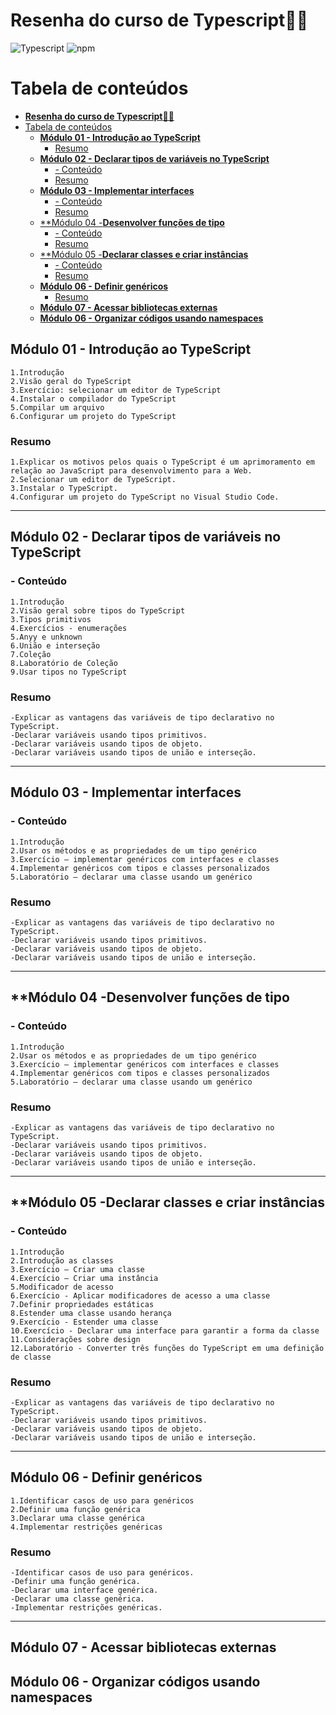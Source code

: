 #  **Resenha do curso de Typescript**🧑‍🎓
![Typescript](https://img.shields.io/badge/TypeScript-v5.0.4-blue)  ![npm](https://img.shields.io/npm/v/8?color=green&logo=white)


Tabela de conteúdos
=================
<!--ts-->
- [**Resenha do curso de Typescript**🧑‍🎓](#resenha-do-curso-de-typescript)
- [Tabela de conteúdos](#tabela-de-conteúdos)
  - [**Módulo 01 - Introdução ao TypeScript**](#módulo-01---introdução-ao-typescript)
    - [Resumo](#resumo)
  - [**Módulo 02 - Declarar tipos de variáveis no TypeScript**](#módulo-02---declarar-tipos-de-variáveis-no-typescript)
    - [- Conteúdo](#--conteúdo)
    - [Resumo](#resumo-1)
  - [**Módulo 03 - Implementar interfaces**](#módulo-03---implementar-interfaces)
    - [- Conteúdo](#--conteúdo-1)
    - [Resumo](#resumo-2)
  - [\*\*Módulo 04 -**Desenvolver funções de tipo**](#módulo-04--desenvolver-funções-de-tipo)
    - [- Conteúdo](#--conteúdo-2)
    - [Resumo](#resumo-3)
  - [\*\*Módulo 05 -**Declarar classes e criar instâncias**](#módulo-05--declarar-classes-e-criar-instâncias)
    - [- Conteúdo](#--conteúdo-3)
    - [Resumo](#resumo-4)
  - [**Módulo 06 - Definir genéricos**](#módulo-06---definir-genéricos)
    - [Resumo](#resumo-5)
  - [**Módulo 07 - Acessar bibliotecas externas**](#módulo-07---acessar-bibliotecas-externas)
  - [**Módulo 06 - Organizar códigos usando namespaces**](#módulo-06---organizar-códigos-usando-namespaces)

<!--te-->

## **Módulo 01 - Introdução ao TypeScript** 

    1.Introdução
    2.Visão geral do TypeScript
    3.Exercício: selecionar um editor de TypeScript
    4.Instalar o compilador do TypeScript
    5.Compilar um arquivo
    6.Configurar um projeto do TypeScript

### Resumo   
    1.Explicar os motivos pelos quais o TypeScript é um aprimoramento em relação ao JavaScript para desenvolvimento para a Web.
    2.Selecionar um editor de TypeScript.
    3.Instalar o TypeScript.
    4.Configurar um projeto do TypeScript no Visual Studio Code.
---

## **Módulo 02 - Declarar tipos de variáveis no TypeScript** 

### - Conteúdo
    1.Introdução
    2.Visão geral sobre tipos do TypeScript
    3.Tipos primitivos
    4.Exercícios - enumerações
    5.Anyy e unknown
    6.União e interseção 
    7.Coleção
    8.Laboratório de Coleção
    9.Usar tipos no TypeScript

### Resumo   
    -Explicar as vantagens das variáveis de tipo declarativo no TypeScript.
    -Declarar variáveis usando tipos primitivos.
    -Declarar variáveis usando tipos de objeto.
    -Declarar variáveis usando tipos de união e interseção.
---

## **Módulo 03 - Implementar interfaces** 

### - Conteúdo
    1.Introdução
    2.Usar os métodos e as propriedades de um tipo genérico
    3.Exercício – implementar genéricos com interfaces e classes
    4.Implementar genéricos com tipos e classes personalizados
    5.Laboratório – declarar uma classe usando um genérico

### Resumo   
    -Explicar as vantagens das variáveis de tipo declarativo no TypeScript.
    -Declarar variáveis usando tipos primitivos.
    -Declarar variáveis usando tipos de objeto.
    -Declarar variáveis usando tipos de união e interseção.    
---

## **Módulo 04 -**Desenvolver funções de tipo** 

### - Conteúdo
    1.Introdução
    2.Usar os métodos e as propriedades de um tipo genérico
    3.Exercício – implementar genéricos com interfaces e classes
    4.Implementar genéricos com tipos e classes personalizados
    5.Laboratório – declarar uma classe usando um genérico

### Resumo   
    -Explicar as vantagens das variáveis de tipo declarativo no TypeScript.
    -Declarar variáveis usando tipos primitivos.
    -Declarar variáveis usando tipos de objeto.
    -Declarar variáveis usando tipos de união e interseção.    
---
## **Módulo 05 -**Declarar classes e criar instâncias** 

### - Conteúdo
    1.Introdução
    2.Introdução as classes
    3.Exercício – Criar uma classe
    4.Exercício – Criar uma instância
    5.Modificador de acesso
    6.Exercício - Aplicar modificadores de acesso a uma classe
    7.Definir propriedades estáticas
    8.Estender uma classe usando herança
    9.Exercício - Estender uma classe
    10.Exercício - Declarar uma interface para garantir a forma da classe
    11.Considerações sobre design
    12.Laboratório - Converter três funções do TypeScript em uma definição de classe 

### Resumo   
    -Explicar as vantagens das variáveis de tipo declarativo no TypeScript.
    -Declarar variáveis usando tipos primitivos.
    -Declarar variáveis usando tipos de objeto.
    -Declarar variáveis usando tipos de união e interseção.    
---



## **Módulo 06 - Definir genéricos** 
    1.Identificar casos de uso para genéricos
    2.Definir uma função genérica
    3.Declarar uma classe genérica
    4.Implementar restrições genéricas

### Resumo
   
    -Identificar casos de uso para genéricos.
    -Definir uma função genérica.
    -Declarar uma interface genérica.
    -Declarar uma classe genérica.
    -Implementar restrições genéricas.

---
## **Módulo 07 - Acessar bibliotecas externas**

## **Módulo 06 - Organizar códigos usando namespaces** 

